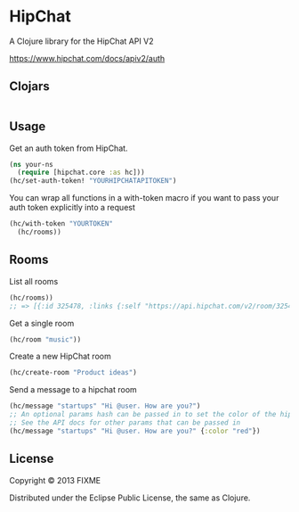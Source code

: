 # HipChat

A Clojure library for the HipChat API V2

https://www.hipchat.com/docs/apiv2/auth

## Clojars

```

```

## Usage

Get an auth token from HipChat.

```clojure
(ns your-ns
  (require [hipchat.core :as hc]))
(hc/set-auth-token! "YOURHIPCHATAPITOKEN")
```

You can wrap all functions in a with-token macro if you want to pass your auth
token explicitly into a request

```clojure
(hc/with-token "YOURTOKEN"
  (hc/rooms))
```

## Rooms

List all rooms

```clojure
(hc/rooms))
;; => [{:id 325478, :links {:self "https://api.hipchat.com/v2/room/325478"}, :name "forward"}]
```

Get a single room

```clojure
(hc/room "music"))
```

Create a new HipChat room

```clojure
(hc/create-room "Product ideas")
```

Send a message to a hipchat room

```clojure
(hc/message "startups" "Hi @user. How are you?")
;; An optional params hash can be passed in to set the color of the hipchat message
;; See the API docs for other params that can be passed in
(hc/message "startups" "Hi @user. How are you?" {:color "red"})
```

## License

Copyright © 2013 FIXME

Distributed under the Eclipse Public License, the same as Clojure.
